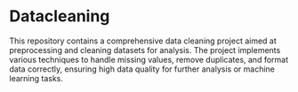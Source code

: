 # Datacleaning
This repository contains a comprehensive data cleaning project aimed at preprocessing and cleaning datasets for analysis. The project implements various techniques to handle missing values, remove duplicates, and format data correctly, ensuring high data quality for further analysis or machine learning tasks.
